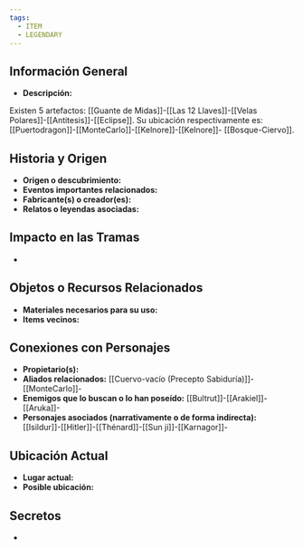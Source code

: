 ```yaml
---
tags:
  - ITEM
  - LEGENDARY
---
```

## Información General
- **Descripción:**

Existen 5 artefactos: [[Guante de Midas]]-[[Las 12 Llaves]]-[[Velas Polares]]-[[Antitesis]]-[[Eclipse]].
Su ubicación respectivamente es: [[Puertodragon]]-[[MonteCarlo]]-[[Kelnore]]-[[Kelnore]]- [[Bosque-Ciervo]].
  
## Historia y Origen
- **Origen o descubrimiento:**
- **Eventos importantes relacionados:**
- **Fabricante(s) o creador(es):**
- **Relatos o leyendas asociadas:**

## Impacto en las Tramas
- 

## Objetos o Recursos Relacionados
- **Materiales necesarios para su uso:**
- **Items vecinos:**

## Conexiones con Personajes
- **Propietario(s):**
- **Aliados relacionados:** [[Cuervo-vacío (Precepto Sabiduría)]]-[[MonteCarlo]]-
- **Enemigos que lo buscan o lo han poseído:** [[Bultrut]]-[[Arakiel]]-[[Aruka]]-
- **Personajes asociados (narrativamente o de forma indirecta):** [[Isildur]]-[[Hitler]]-[[Thénard]]-[[Sun ji]]-[[Karnagor]]-

## Ubicación Actual
- **Lugar actual:**
- **Posible ubicación:**

## Secretos
- 